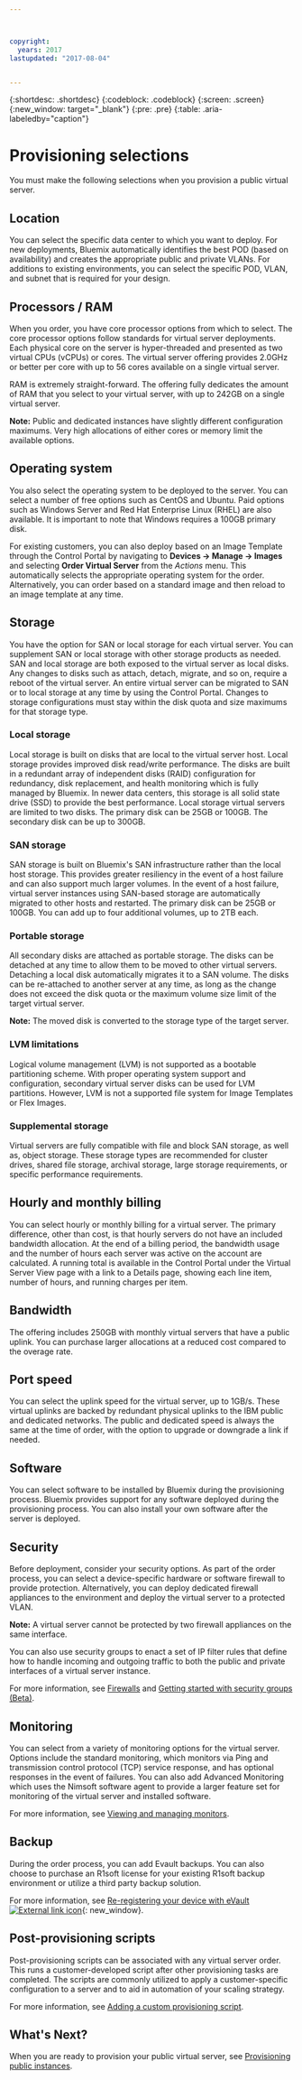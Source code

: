 ```yaml
---



copyright:
  years: 2017
lastupdated: "2017-08-04"


---
```


{:shortdesc: .shortdesc}
{:codeblock: .codeblock}
{:screen: .screen}
{:new_window: target="_blank"}
{:pre: .pre}
{:table: .aria-labeledby="caption"}

# Provisioning selections
You must make the following selections when you provision a public virtual server.

## Location
You can select the specific data center to which you want to deploy. For new deployments, Bluemix automatically identifies the best POD (based on availability) and creates the appropriate public and private VLANs. For additions to existing environments, you can select the specific POD, VLAN, and subnet that is required for your design.

## Processors / RAM
When you order, you have core processor options from which to select. The core processor options follow standards for virtual server deployments. Each physical core on the server is hyper-threaded and presented as two virtual CPUs (vCPUs) or cores. The virtual server offering provides 2.0GHz or better per core with up to 56 cores available on a single virtual server.

RAM is extremely straight-forward. The offering fully dedicates the amount of RAM that you select to your virtual server, with up to 242GB on a single virtual server.

**Note:** Public and dedicated instances have slightly different configuration maximums. Very high allocations of either cores or memory limit the available options.

## Operating system

You also select the operating system to be deployed to the server. You can select a number of free options such as CentOS and Ubuntu. Paid  options such as Windows Server and Red Hat Enterprise Linux (RHEL) are also available. It is important to note that Windows requires a 100GB primary disk.

For existing customers, you can also deploy based on an Image Template through the Control Portal by navigating to **Devices -> Manage -> Images** and selecting **Order Virtual Server** from the *Actions* menu.  This automatically selects the appropriate operating system for the order.  Alternatively, you can order based on a standard image and then reload to an image template at any time.

## Storage

You have the option for SAN or local storage for each virtual server. You can supplement SAN or local storage with other storage products as needed. SAN and local storage are both exposed to the virtual server as local disks. Any changes to disks such as attach, detach, migrate, and so on, require a reboot of the virtual server. An entire virtual server can be migrated to SAN or to local storage at any time by using the Control Portal. Changes to storage configurations must stay within the disk quota and size maximums for that storage type.

### Local storage

Local storage is built on disks that are local to the virtual server host. Local storage provides improved disk read/write performance.  The disks are built in a redundant array of independent disks (RAID) configuration for redundancy, disk replacement, and health monitoring which is fully managed by Bluemix. In newer data centers, this storage is all solid state drive (SSD) to provide the best performance. Local storage virtual servers are limited to two disks. The primary disk can be 25GB or 100GB. The secondary disk can be up to 300GB.

### SAN storage

SAN storage is built on Bluemix's SAN infrastructure rather than the local host storage.  This provides greater resiliency in the event of a host failure and can also support much larger volumes.  In the event of a host failure, virtual server instances using SAN-based storage are automatically migrated to other hosts and restarted. The primary disk can be 25GB or 100GB. You can add up to four additional volumes, up to 2TB each.

### Portable storage

All secondary disks are attached as portable storage.  The disks can be detached at any time to allow them to be moved to other virtual servers. Detaching a local disk automatically migrates it to a SAN volume. The disks can be re-attached to another server at any time, as long as the change does not exceed the disk quota or the maximum volume size limit of the target virtual server. 

**Note:** The moved disk is converted to the storage type of the target server.

### LVM limitations

Logical volume management (LVM) is not supported as a bootable partitioning scheme. With proper operating system support and configuration, secondary virtual server disks can be used for LVM partitions. However, LVM is not a supported file system for Image Templates or Flex Images.

### Supplemental storage

Virtual servers are fully compatible with file and block SAN storage, as well as, object storage. These storage types are recommended for cluster drives, shared file storage, archival storage, large storage requirements, or specific performance requirements.

## Hourly and monthly billing

You can select hourly or monthly billing for a virtual server. The primary difference, other than cost, is that hourly servers do not have an included bandwidth allocation. At the end of a billing period, the bandwidth usage and the number of hours each server was active on the account are calculated. A running total is available in the Control Portal under the Virtual Server View page with a link to a Details page, showing each line item, number of hours, and running charges per item.

## Bandwidth

The offering includes 250GB with monthly virtual servers that have a public uplink. You can purchase larger allocations at a reduced cost compared to the overage rate.

## Port speed

You can select the uplink speed for the virtual server, up to 1GB/s. These virtual uplinks are backed by redundant physical uplinks to the IBM public and dedicated networks. The public and dedicated speed is always the same at the time of order, with the option to upgrade or downgrade a link if needed.

## Software

You can select software to be installed by Bluemix during the provisioning process. Bluemix provides support for any software deployed during the provisioning process. You can also install your own software after the server is deployed.

## Security

Before deployment, consider your security options. As part of the order process, you can select a device-specific hardware or software firewall to provide protection. Alternatively, you can deploy dedicated firewall appliances to the environment and deploy the virtual server to a protected VLAN. 

**Note:** A virtual server cannot be protected by two firewall appliances on the same interface. 

You can also use security groups to enact a set of IP filter rules that define how to handle incoming and outgoing traffic to both the public and private interfaces of a virtual server instance.

For more information, see [Firewalls](../vsi/vsi_security_options.html) and [Getting started with security groups (Beta)](/docs/infrastructure/security-groups/sg_index.html).

## Monitoring

You can select from a variety of monitoring options for the virtual server. Options include the standard monitoring, which monitors via Ping and transmission control protocol (TCP) service response, and has optional responses in the event of failures. You can also add Advanced Monitoring which uses the Nimsoft software agent to provide a larger feature set for monitoring of the virtual server and installed software.

For more information, see [Viewing and managing monitors](../vsi/vsi_viewing_monitors.html).

## Backup

During the order process, you can add Evault backups. You can also choose to purchase an R1soft license for your existing R1soft backup environment or utilize a third party backup solution.

For more information, see [Re-registering your device with eVault ![External link icon](../icons/launch-glyph.svg "External link icon")](https://knowledgelayer.softlayer.com/procedure/how-do-i-re-register-evault){: new_window}.

## Post-provisioning scripts

Post-provisioning scripts can be associated with any virtual server order. This runs a customer-developed script after other provisioning tasks are completed. The scripts are commonly utilized to apply a customer-specific configuration to a server and to aid in automation of your scaling strategy.

For more information, see [Adding a custom provisioning script](../vsi/vsi_add_script.html).

## What's Next?
When you are ready to provision your public virtual server, see [Provisioning public instances](../vsi/vsi_provision_public.html).
